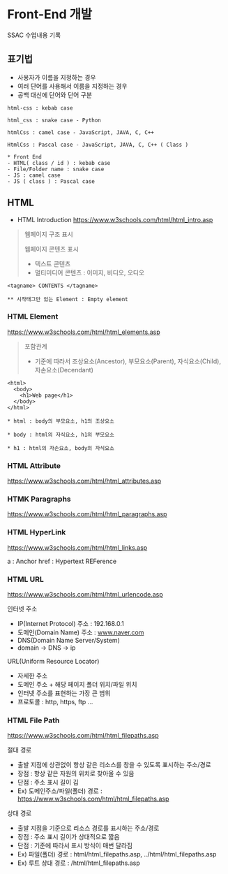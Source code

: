 # Front-End 개발
SSAC 수업내용 기록

## 표기법
- 사용자가 이름을 지정하는 경우
- 여러 단어를 사용해서 이름을 지정하는 경우
- 공백 대신에 단어와 단어 구분
```
html-css : kebab case

html_css : snake case - Python

htmlCss : camel case - JavaScript, JAVA, C, C++

HtmlCss : Pascal case - JavaScript, JAVA, C, C++ ( Class )

* Front End
- HTML( class / id ) : kebab case
- File/Folder name : snake case
- JS : camel case
- JS ( class ) : Pascal case
```

## HTML
* HTML Introduction
 https://www.w3schools.com/html/html_intro.asp

> 웹페이지 구조 표시
> 
> 웹페이지 콘텐츠 표시
>  - 텍스트 콘텐츠
>  - 멀티미디어 콘텐츠 : 이미지, 비디오, 오디오

```
<tagname> CONTENTS </tagname>

** 시작태그만 있는 Element : Empty element
```

### HTML Element
https://www.w3schools.com/html/html_elements.asp

> 포함관계 
> - 기준에 따라서 조상요소(Ancestor), 부모요소(Parent), 자식요소(Child), 자손요소(Decendant)

```
<html>
  <body>
    <h1>Web page</h1>
  </body>
</html>

* html : body의 부모요소, h1의 조상요소

* body : html의 자식요소, h1의 부모요소

* h1 : html의 자손요소, body의 자식요소
```

### HTML Attribute
https://www.w3schools.com/html/html_attributes.asp

### HTMK Paragraphs
https://www.w3schools.com/html/html_paragraphs.asp

### HTML HyperLink
https://www.w3schools.com/html/html_links.asp

a : Anchor
href : Hypertext REFerence

### HTML URL
https://www.w3schools.com/html/html_urlencode.asp

인터넷 주소
- IP(Internet Protocol) 주소 : 192.168.0.1
- 도메인(Domain Name) 주소 : www.naver.com
- DNS(Domain Name Server/System)
- domain -> DNS -> ip

URL(Uniform Resource Locator)
- 자세한 주소
- 도메인 주소 + 해당 페이지 폴더 위치/파일 위치
- 인터넷 주소를 표현하는 가장 큰 범위
- 프로토콜 : http, https, ftp ...

### HTML File Path
https://www.w3schools.com/html/html_filepaths.asp

절대 경로
- 출발 지점에 상관없이 항상 같은 리소스를 창을 수 있도록 표시하는 주소/경로
- 장점 : 항상 같은 자원의 위치로 찾아올 수 있음
- 단점 : 주소 표시 길이 김
- Ex) 도메인주소/파일(폴더) 경로 : https://www.w3schools.com/html/html_filepaths.asp

상대 경로
- 출발 지점을 기준으로 리소스 경로를 표시하는 주소/경로
- 장점 : 주소 표시 길이가 상대적으로 짧음
- 단점 : 기준에 따라서 표시 방식이 매번 달라짐
- Ex) 파일(폴더) 경로 : html/html_filepaths.asp, ../html/html_filepaths.asp
- Ex) 루트 상대 경로 : /html/html_filepaths.asp

